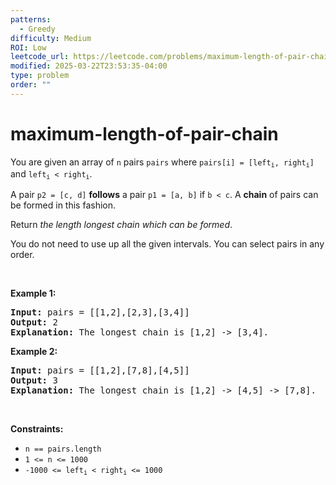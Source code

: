 ```yaml
---
patterns:
  - Greedy
difficulty: Medium
ROI: Low
leetcode_url: https://leetcode.com/problems/maximum-length-of-pair-chain/
modified: 2025-03-22T23:53:35-04:00
type: problem
order: ""
---
```


# maximum-length-of-pair-chain

<p>You are given an array of <code>n</code> pairs <code>pairs</code> where <code>pairs[i] = [left<sub>i</sub>, right<sub>i</sub>]</code> and <code>left<sub>i</sub> &lt; right<sub>i</sub></code>.</p>

<p>A pair <code>p2 = [c, d]</code> <strong>follows</strong> a pair <code>p1 = [a, b]</code> if <code>b &lt; c</code>. A <strong>chain</strong> of pairs can be formed in this fashion.</p>

<p>Return <em>the length longest chain which can be formed</em>.</p>

<p>You do not need to use up all the given intervals. You can select pairs in any order.</p>

<p>&nbsp;</p>
<p><strong class="example">Example 1:</strong></p>

<pre>
<strong>Input:</strong> pairs = [[1,2],[2,3],[3,4]]
<strong>Output:</strong> 2
<strong>Explanation:</strong> The longest chain is [1,2] -&gt; [3,4].
</pre>

<p><strong class="example">Example 2:</strong></p>

<pre>
<strong>Input:</strong> pairs = [[1,2],[7,8],[4,5]]
<strong>Output:</strong> 3
<strong>Explanation:</strong> The longest chain is [1,2] -&gt; [4,5] -&gt; [7,8].
</pre>

<p>&nbsp;</p>
<p><strong>Constraints:</strong></p>

<ul>
	<li><code>n == pairs.length</code></li>
	<li><code>1 &lt;= n &lt;= 1000</code></li>
	<li><code>-1000 &lt;= left<sub>i</sub> &lt; right<sub>i</sub> &lt;= 1000</code></li>
</ul>

